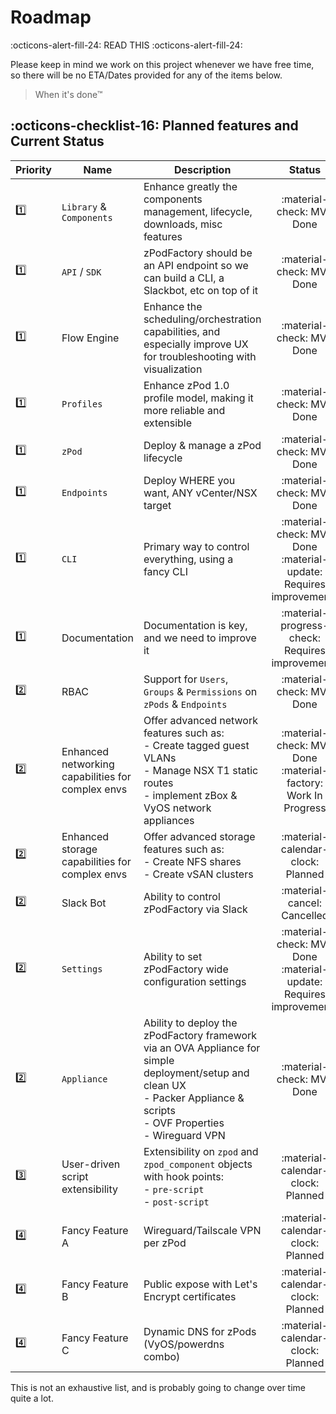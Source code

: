 # Roadmap

:octicons-alert-fill-24: READ THIS :octicons-alert-fill-24:

Please keep in mind we work on this project whenever we have free time, so there will be no ETA/Dates provided for any of the items below.

> When it's done™

## :octicons-checklist-16: Planned features and Current Status

| Priority | Name                                              | Description                                                                                                                                                                                |                                   Status                                   |
| -------- | ------------------------------------------------- | ------------------------------------------------------------------------------------------------------------------------------------------------------------------------------------------ | :------------------------------------------------------------------------: |
| :one:    | `Library` & `Components`                          | Enhance greatly the components management, lifecycle, downloads, misc features                                                                                                             |                         :material-check: MVP Done                          |
| :one:    | `API` / `SDK`                                     | zPodFactory should be an API endpoint so we can build a CLI, a Slackbot, etc on top of it                                                                                                  |                         :material-check: MVP Done                          |
| :one:    | Flow Engine                                       | Enhance the scheduling/orchestration capabilities, and especially improve UX for troubleshooting with visualization                                                                        |                         :material-check: MVP Done                         |
| :one:    | `Profiles`                                        | Enhance zPod 1.0 profile model, making it more reliable and extensible                                                                                                                     |                         :material-check: MVP Done                         |
| :one:    | `zPod`                                            | Deploy & manage a zPod lifecycle                                                                                                                                                           |                         :material-check: MVP Done                         |
| :one:    | `Endpoints`                                       | Deploy WHERE you want, ANY vCenter/NSX target                                                                                                                                              |                         :material-check: MVP Done                         |
| :one:    | `CLI`                                             | Primary way to control everything, using a fancy CLI                                                                                                                                       |  :material-check: MVP Done<br /> :material-update: Requires improvements   |
| :one:    | Documentation                                     | Documentation is key, and we need to improve it                                                                                                                                            |              :material-progress-check: Requires improvements               |
| :two:    | RBAC                                              | Support for `Users`, `Groups` & `Permissions` on `zPods` & `Endpoints`                                                                                                                     |              :material-check:  MVP Done                                    |
| :two:    | Enhanced networking capabilities for complex envs | Offer advanced network features such as:<br />- Create tagged guest VLANs<br />- Manage NSX T1 static routes<br />- implement zBox & VyOS network appliances                               | :material-check:  MVP Done<br /> :material-factory:<br /> Work In Progress |
| :two:    | Enhanced storage capabilities for complex envs    | Offer advanced storage features such as:<br />- Create NFS shares<br />- Create vSAN clusters                                                                                              |                     :material-calendar-clock: Planned                      |
| :two:    | Slack Bot                                         | Ability to control zPodFactory via Slack                                                                                                                                                   |                     :material-cancel: Cancelled                            |
| :two:    | `Settings`                                        | Ability to set zPodFactory wide configuration settings                                                                                                                                     |  :material-check: MVP Done<br /> :material-update: Requires improvements   |
| :two:    | `Appliance`                                       | Ability to deploy the zPodFactory framework via an OVA Appliance for simple deployment/setup and clean  UX<br />- Packer Appliance & scripts<br /> - OVF Properties<br /> - Wireguard VPN  |                         :material-check:  MVP Done                         |
| :three:  | User-driven script extensibility                  | Extensibility on `zpod` and `zpod_component` objects with hook points:<br />- `pre-script`<br />- `post-script`                                                                            |                     :material-calendar-clock: Planned                      |
| :four:   | Fancy Feature A                                   | Wireguard/Tailscale VPN per zPod                                                                                                                                                           |                     :material-calendar-clock: Planned                      |
| :four:   | Fancy Feature B                                   | Public expose with Let's Encrypt certificates                                                                                                                                              |                     :material-calendar-clock: Planned                      |
| :four:   | Fancy Feature C                                   | Dynamic DNS for zPods (VyOS/powerdns combo)                                                                                                                                                |                     :material-calendar-clock: Planned                      |


This is not an exhaustive list, and is probably going to change over time quite a lot.
